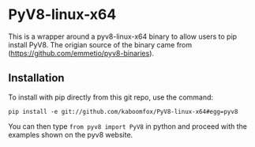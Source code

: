 PyV8-linux-x64
==============

This is a wrapper around a pyv8-linux-x64 binary to allow users to pip install PyV8.
The origian source of the binary came from (https://github.com/emmetio/pyv8-binaries).

Installation
------------
To install with pip directly from this git repo, use the command:
```
pip install -e git://github.com/kaboomfox/PyV8-linux-x64#egg=pyv8
```

You can then type ``from pyv8 import PyV8`` in python and proceed with the examples shown on the pyv8 website.
